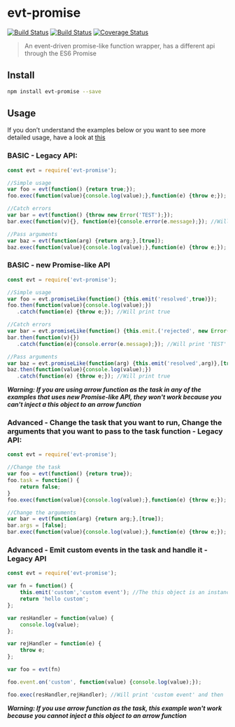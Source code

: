 # evt-promise
[![Build Status](https://dev.azure.com/ksryy/evt-async/_apis/build/status/KsRyY.evt-async?branchName=master)](https://dev.azure.com/ksryy/evt-async/_build/latest?definitionId=1&branchName=master) [![Build Status](https://travis-ci.com/KsRyY/evt-promise.svg?branch=master)](https://travis-ci.com/KsRyY/evt-promise) [![Coverage Status](https://coveralls.io/repos/github/KsRyY/evt-promise/badge.svg?branch=master)](https://coveralls.io/github/KsRyY/evt-promise?branch=master)

> An event-driven promise-like function wrapper, has a different api through the ES6 Promise

## Install

``` bash
npm install evt-promise --save
```

## Usage

If you don’t understand the examples below or you want to see more detailed usage, have a look at [this](./docs/README.md)

### BASIC - Legacy API:
``` javascript
const evt = require('evt-promise');

//Simple usage
var foo = evt(function() {return true;});
foo.exec(function(value){console.log(value);},function(e) {throw e;}); //Will print true

//Catch errors
var bar = evt(function() {throw new Error('TEST');});
bar.exec(function(v){}, function(e){console.error(e.message);}); //Will print 'TEST' at stderr

//Pass arguments
var baz = evt(function(arg) {return arg;},[true]);
baz.exec(function(value){console.log(value);},function(e) {throw e;}); //Will print true
```

### BASIC - new Promise-like API

``` javascript
const evt = require('evt-promise');

//Simple usage
var foo = evt.promiseLike(function() {this.emit('resolved',true)});
foo.then(function(value){console.log(value);})
   .catch(function(e) {throw e;}); //Will print true

//Catch errors
var bar = evt.promiseLike(function() {this.emit.('rejected', new Error('TEST'));});
bar.then(function(v){})
   .catch(function(e){console.error(e.message);}); //Will print 'TEST' at stderr

//Pass arguments
var baz = evt.promiseLike(function(arg) {this.emit('resolved',arg)},[true]);
baz.then(function(value){console.log(value);})
   .catch(function(e) {throw e;}); //Will print true
```

***Warning: If you are using arrow function as the task in any of the examples that uses new Promise-like API, they won't work because you can't inject a this object to an arrow function***

### Advanced - Change the task that you want to run, Change the arguments that you want to pass to the task function - Legacy API:

``` javascript
const evt = require('evt-promise');

//Change the task
var foo = evt(function() {return true});
foo.task = function() {
	return false;
}
foo.exec(function(value){console.log(value);},function(e) {throw e;}); //Will print false, not true

//Change the arguments
var bar = evt(function(arg) {return arg;},[true]);
bar.args = [false];
bar.exec(function(value){console.log(value);},function(e) {throw e;}); //Will print false not true
```

### Advanced - Emit custom events in the task and handle it - Legacy API

``` javascript
const evt = require('evt-promise');

var fn = function() {
	this.emit('custom','custom event'); //The this object is an instance of eventemitter2, injected by the apply() function
	return 'hello custom';
};

var resHandler = function(value) {
	console.log(value);
};

var rejHandler = function(e) {
	throw e;
};

var foo = evt(fn)

foo.event.on('custom', function(value) {console.log(value);});

foo.exec(resHandler,rejHandler); //Will print 'custom event' and then 'hello coustom'
```
***Warning: If you use arrow function as the task, this example won't work because you cannot inject a this object to an arrow function***
